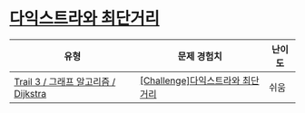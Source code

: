 # [다익스트라와 최단거리](https://https://en.codetree.ai/trails/complete/curated-cards/challenge-ga-dijkstra-concept)

|유형|문제 경험치|난이도|
|---|---|---|
|[Trail 3 / 그래프 알고리즘 / Dijkstra](https://https://en.codetree.ai/trail-info/novice-high/)|[[Challenge]다익스트라와 최단거리](https://https://en.codetree.ai/trails/complete/curated-cards/challenge-ga-dijkstra-concept/)|쉬움|

